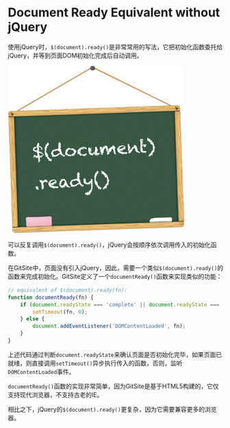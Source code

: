 # Document Ready Equivalent without jQuery

使用jQuery时，`$(document).ready()`是非常常用的写法，它把初始化函数委托给jQuery，并等到页面DOM初始化完成后自动调用。

![document.ready](document-ready.png)

可以反复调用`$(document).ready()`，jQuery会按顺序依次调用传入的初始化函数。

在GitSite中，页面没有引入jQuery，因此，需要一个类似`$(document).ready()`的函数来完成初始化。GitSite定义了一个`documentReady()`函数来实现类似的功能：

```javascript
// equivalent of $(document).ready(fn):
function documentReady(fn) {
    if (document.readyState === 'complete' || document.readyState === 'interactive') {
        setTimeout(fn, 0);
    } else {
        document.addEventListener('DOMContentLoaded', fn);
    }
}
```

上述代码通过判断`document.readyState`来确认页面是否初始化完毕，如果页面已就绪，则直接调用`setTimeout()`异步执行传入的函数，否则，监听`DOMContentLoaded`事件。

`documentReady()`函数的实现非常简单，因为GitSite是基于HTML5构建的，它仅支持现代浏览器，不支持古老的IE。

相比之下，jQuery的`$(document).ready()`更复杂，因为它需要兼容更多的浏览器。
